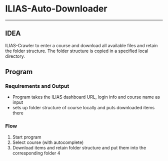 # ILIAS-Auto-Downloader

---
## IDEA

ILIAS-Crawler to enter a course and download all available files and retain the folder structure.
The folder structure is copied in a specified local directory.

## Program
### Requirements and Output
- Program takes the ILIAS dashboard URL, login info and course name as input
- sets up folder structure of course locally and puts downloaded items there

### Flow
1. Start program
2. Select course (with autocomplete)
3. Download items and retain folder structure and put them into the corresponding folder
4